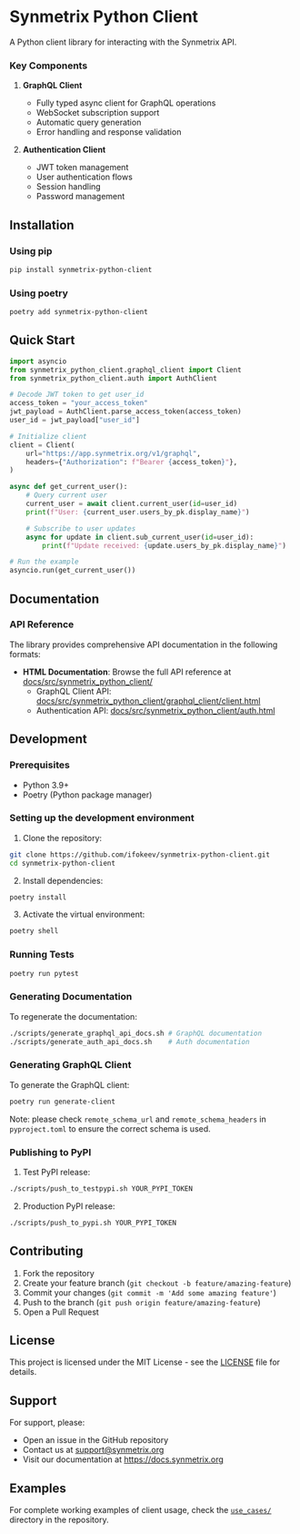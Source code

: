 # Synmetrix Python Client

A Python client library for interacting with the Synmetrix API.

### Key Components

1. **GraphQL Client**
   - Fully typed async client for GraphQL operations
   - WebSocket subscription support
   - Automatic query generation
   - Error handling and response validation

2. **Authentication Client**
   - JWT token management
   - User authentication flows
   - Session handling
   - Password management

## Installation

### Using pip

```bash
pip install synmetrix-python-client
```

### Using poetry

```bash
poetry add synmetrix-python-client
```

## Quick Start

```python
import asyncio
from synmetrix_python_client.graphql_client import Client
from synmetrix_python_client.auth import AuthClient

# Decode JWT token to get user_id
access_token = "your_access_token"
jwt_payload = AuthClient.parse_access_token(access_token)
user_id = jwt_payload["user_id"]

# Initialize client
client = Client(
    url="https://app.synmetrix.org/v1/graphql",
    headers={"Authorization": f"Bearer {access_token}"},
)

async def get_current_user():
    # Query current user
    current_user = await client.current_user(id=user_id)
    print(f"User: {current_user.users_by_pk.display_name}")

    # Subscribe to user updates
    async for update in client.sub_current_user(id=user_id):
        print(f"Update received: {update.users_by_pk.display_name}")

# Run the example
asyncio.run(get_current_user())
```

## Documentation

### API Reference

The library provides comprehensive API documentation in the following formats:

- **HTML Documentation**: Browse the full API reference at [docs/src/synmetrix_python_client/](docs/src/synmetrix_python_client/)
  - GraphQL Client API: [docs/src/synmetrix_python_client/graphql_client/client.html](docs/src/synmetrix_python_client/graphql_client/client.html)
  - Authentication API: [docs/src/synmetrix_python_client/auth.html](docs/src/synmetrix_python_client/auth.html)

## Development

### Prerequisites

- Python 3.9+
- Poetry (Python package manager)

### Setting up the development environment

1. Clone the repository:
```bash
git clone https://github.com/ifokeev/synmetrix-python-client.git
cd synmetrix-python-client
```

2. Install dependencies:
```bash
poetry install
```

3. Activate the virtual environment:
```bash
poetry shell
```

### Running Tests

```bash
poetry run pytest
```

### Generating Documentation

To regenerate the documentation:

```bash
./scripts/generate_graphql_api_docs.sh # GraphQL documentation
./scripts/generate_auth_api_docs.sh    # Auth documentation
```

### Generating GraphQL Client

To generate the GraphQL client:

```bash
poetry run generate-client
```

Note: please check `remote_schema_url` and `remote_schema_headers` in `pyproject.toml` to ensure the correct schema is used.

### Publishing to PyPI

1. Test PyPI release:
```bash
./scripts/push_to_testpypi.sh YOUR_PYPI_TOKEN
```

2. Production PyPI release:
```bash
./scripts/push_to_pypi.sh YOUR_PYPI_TOKEN
```

## Contributing

1. Fork the repository
2. Create your feature branch (`git checkout -b feature/amazing-feature`)
3. Commit your changes (`git commit -m 'Add some amazing feature'`)
4. Push to the branch (`git push origin feature/amazing-feature`)
5. Open a Pull Request

## License

This project is licensed under the MIT License - see the [LICENSE](LICENSE) file for details.

## Support

For support, please:
- Open an issue in the GitHub repository
- Contact us at support@synmetrix.org
- Visit our documentation at https://docs.synmetrix.org

## Examples

For complete working examples of client usage, check the [`use_cases/`](src/synmetrix_python_client/use_cases/) directory in the repository.
